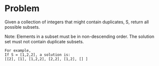 Problem
===
Given a collection of integers that might contain duplicates, S, return all possible subsets.

Note:
Elements in a subset must be in non-descending order.
The solution set must not contain duplicate subsets.

    For example,
    If S = [1,2,2], a solution is:
    [[2], [1], [1,2,2], [2,2], [1,2], [] ]
